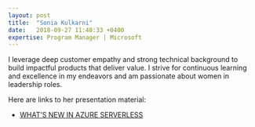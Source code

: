 ```yaml
---
layout: post
title:  "Sonia Kulkarni"
date:   2018-09-27 11:48:33 +0400
expertise: Program Manager | Microsoft
---
```


I leverage deep customer empathy and strong technical background to build impactful products that deliver value. I strive for continuous learning and excellence in my endeavors and am passionate about women in leadership roles.

Here are links to her presentation material:

- [WHAT’S NEW IN AZURE SERVERLESS](https://devintxcontent.blob.core.windows.net/showcontent/Speaker%20Presentations%20Fall%202019/What%27s%20new%20in%20Az%20serverless.pdf)

